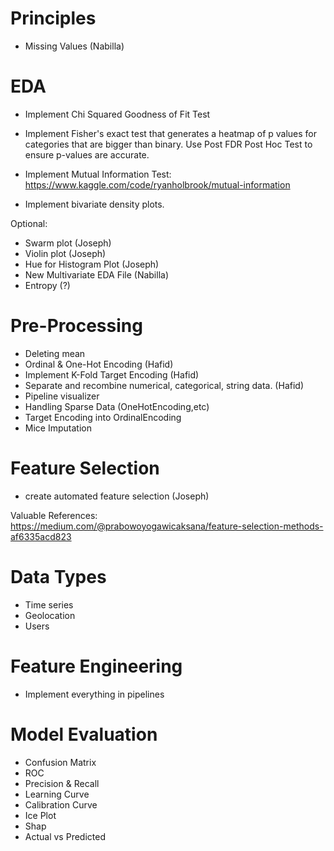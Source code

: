 # Principles

- Missing Values (Nabilla)

# EDA

- Implement Chi Squared Goodness of Fit Test

- Implement Fisher's exact test that generates a heatmap of p values for categories that are bigger than binary. Use Post FDR Post Hoc Test to ensure p-values are accurate.

- Implement Mutual Information Test: https://www.kaggle.com/code/ryanholbrook/mutual-information

- Implement bivariate density plots.

Optional:

- Swarm plot (Joseph)
- Violin plot (Joseph)
- Hue for Histogram Plot (Joseph)
- New Multivariate EDA File (Nabilla)
- Entropy (?)

# Pre-Processing

- Deleting mean
- Ordinal & One-Hot Encoding (Hafid)
- Implement K-Fold Target Encoding (Hafid)
- Separate and recombine numerical, categorical, string data. (Hafid)
- Pipeline visualizer
- Handling Sparse Data (OneHotEncoding,etc)
- Target Encoding into OrdinalEncoding
- Mice Imputation

# Feature Selection

- create automated feature selection (Joseph)

Valuable References:
https://medium.com/@prabowoyogawicaksana/feature-selection-methods-af6335acd823

# Data Types

- Time series
- Geolocation
- Users

# Feature Engineering

- Implement everything in pipelines

# Model Evaluation

- Confusion Matrix
- ROC
- Precision & Recall
- Learning Curve
- Calibration Curve
- Ice Plot
- Shap
- Actual vs Predicted
